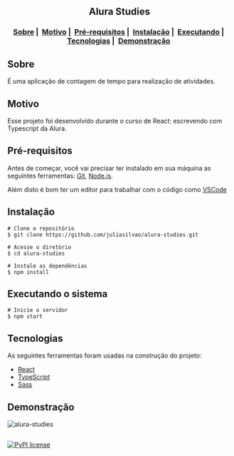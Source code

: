 <h2 align="center">Alura Studies</h2>

<h3 align="center">
  <a href="#sobre">Sobre</a>&nbsp;|&nbsp;
  <a href="#motivo">Motivo</a>&nbsp;|&nbsp;
  <a href="#pré-requisitos">Pré-requisitos</a>&nbsp;|&nbsp;
  <a href="#instalação">Instalação</a>&nbsp;|&nbsp;
  <a href="#executando-o-sistema">Executando</a>&nbsp;|&nbsp;
  <a href="#tecnologias">Tecnologias</a>&nbsp;|&nbsp;
  <a href="#demonstração">Demonstração</a>&nbsp;
</h3>

## Sobre

É uma aplicação de contagem de tempo para realização de atividades.

## Motivo

Esse projeto foi desenvolvido durante o curso de React: escrevendo com Typescript da Alura.

## Pré-requisitos

Antes de começar, você vai precisar ter instalado em sua máquina as seguintes ferramentas:
[Git](https://git-scm.com), [Node.js](https://nodejs.org/en/).

Além disto é bom ter um editor para trabalhar com o código como [VSCode](https://code.visualstudio.com/)

## Instalação
```
# Clone o repositório
$ git clone https://github.com/juliasilvao/alura-studies.git

# Acesse o diretório
$ cd alura-studies

# Instale as dependências
$ npm install
```

## Executando o sistema

```
# Inicie o servidor
$ npm start
```

## Tecnologias

As seguintes ferramentas foram usadas na construção do projeto:

- [React](https://pt-br.reactjs.org/)
- [TypeScript](https://www.typescriptlang.org/)
- [Sass](https://www.typescriptlang.org/)

## Demonstração

![alura-studies](https://user-images.githubusercontent.com/31010583/207415419-7c147d16-c0a3-4a70-9536-79e20d60ce8e.gif)

##
[![PyPI license](https://img.shields.io/pypi/l/ansicolortags.svg)](https://pypi.python.org/pypi/ansicolortags/)
